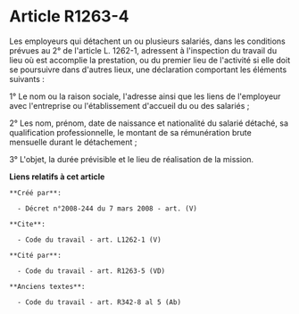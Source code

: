 # Article R1263-4

Les employeurs qui détachent un ou plusieurs salariés, dans les conditions prévues au 2° de l'article L. 1262-1, adressent à
l'inspection du travail du lieu où est accomplie la prestation, ou du premier lieu de l'activité si elle doit se poursuivre
dans d'autres lieux, une déclaration comportant les éléments suivants : 

1° Le nom ou la raison sociale, l'adresse ainsi que les liens de l'employeur avec l'entreprise ou l'établissement d'accueil
du ou des salariés ; 

2° Les nom, prénom, date de naissance et nationalité du salarié détaché, sa qualification professionnelle, le montant de sa
rémunération brute mensuelle durant le détachement ; 

3° L'objet, la durée prévisible et le lieu de réalisation de la mission.

**Liens relatifs à cet article**

	**Créé par**:

	  - Décret n°2008-244 du 7 mars 2008 - art. (V)

	**Cite**:

	  - Code du travail - art. L1262-1 (V)

	**Cité par**:

	  - Code du travail - art. R1263-5 (VD)

	**Anciens textes**:

	  - Code du travail - art. R342-8 al 5 (Ab)
